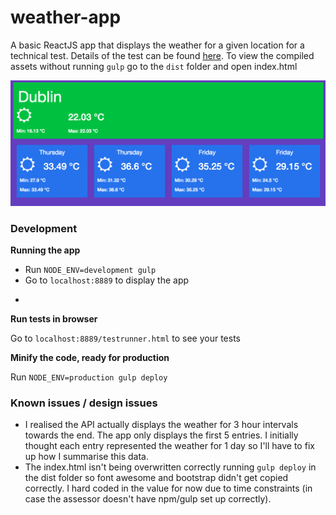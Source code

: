 # weather-app
A basic ReactJS app that displays the weather for a given location for a technical test. Details of the test can be found [here](https://github.com/jamesreilly5/weather-app/blob/master/PROBLEM.md). To view the compiled assets without running `gulp` go to the `dist` folder and open index.html 

![Alt text](/screenshot.png?raw=true "Weather App")

### Development
**Running the app**

- Run `NODE_ENV=development gulp`
- Go to `localhost:8889` to display the app
* 
**Run tests in browser**

Go to `localhost:8889/testrunner.html` to see your tests

**Minify the code, ready for production**

Run `NODE_ENV=production gulp deploy`

### Known issues / design issues
* I realised the API actually displays the weather for 3 hour intervals towards the end. The app only displays the first 5 entries. I initially thought each entry represented the weather for 1 day so I'll have to fix up how I summarise this data.
* The index.html isn't being overwritten correctly running `gulp deploy` in the dist folder so font awesome and bootstrap didn't get copied correctly. I hard coded in the value for now due to time constraints (in case the assessor doesn't have npm/gulp set up correctly).
